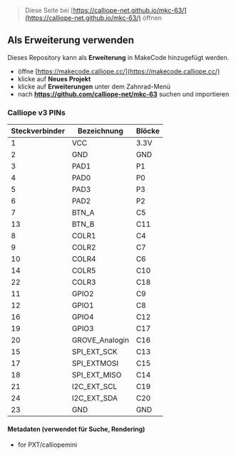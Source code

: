 
> Diese Seite bei [https://calliope-net.github.io/mkc-63/](https://calliope-net.github.io/mkc-63/) öffnen

## Als Erweiterung verwenden

Dieses Repository kann als **Erweiterung** in MakeCode hinzugefügt werden.

* öffne [https://makecode.calliope.cc/](https://makecode.calliope.cc/)
* klicke auf **Neues Projekt**
* klicke auf **Erweiterungen** unter dem Zahnrad-Menü
* nach **https://github.com/calliope-net/mkc-63** suchen und importieren

### Calliope v3 PINs

Steckverbinder|Bezeichnung|Blöcke
---|---|---
1|VCC|3.3V
2|GND|GND
3|PAD1|P1
4|PAD0|P0
5|PAD3|P3
6|PAD2|P2
7|BTN_A|C5
13|BTN_B|C11
8|COLR1|C4
9|COLR2|C7
10|COLR4|C6
14|COLR5|C10
22|COLR3|C18
11|GPIO2|C9
12|GPIO1|C8
16|GPIO4|C12
19|GPIO3|C17
20|GROVE_Analogin|C16
15|SPI_EXT_SCK|C13
17|SPI_EXTMOSI|C15
18|SPI_EXT_MISO|C14
21|I2C_EXT_SCL|C19
24|I2C_EXT_SDA|C20
23|GND|GND


#### Metadaten (verwendet für Suche, Rendering)

* for PXT/calliopemini
<script src="https://makecode.com/gh-pages-embed.js"></script><script>makeCodeRender("{{ site.makecode.home_url }}", "{{ site.github.owner_name }}/{{ site.github.repository_name }}");</script>
